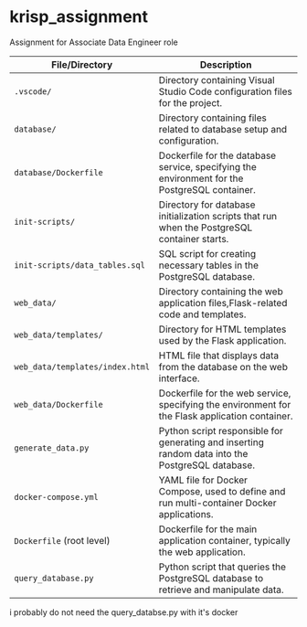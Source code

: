 # krisp_assignment
Assignment for Associate Data Engineer role

| **File/Directory**               | **Description**                                                                                   |
|----------------------------------|---------------------------------------------------------------------------------------------------|
| `.vscode/`                       | Directory containing Visual Studio Code configuration files for the project.                      |
| `database/`                      | Directory containing files related to database setup and configuration.                           |
|   `database/Dockerfile`          | Dockerfile for the database service, specifying the environment for the PostgreSQL container.     |
| `init-scripts/`                  | Directory for database initialization scripts that run when the PostgreSQL container starts.      |
|   `init-scripts/data_tables.sql` | SQL script for creating necessary tables in the PostgreSQL database.                              |
| `web_data/`                      | Directory containing the web application files,Flask-related code and templates.                  |
|   `web_data/templates/`          | Directory for HTML templates used by the Flask application.                                       |
|   `web_data/templates/index.html`| HTML file that displays data from the database on the web interface.                              |
|   `web_data/Dockerfile`          | Dockerfile for the web service, specifying the environment for the Flask application container.   |
| `generate_data.py`               | Python script responsible for generating and inserting random data into the PostgreSQL database.  |
| `docker-compose.yml`             | YAML file for Docker Compose, used to define and run multi-container Docker applications.         |
| `Dockerfile` (root level)        | Dockerfile for the main application container, typically the web application.                     |
| `query_database.py`              | Python script that queries the PostgreSQL database to retrieve and manipulate data.               |

i probably do not need the query_databse.py with it's docker



